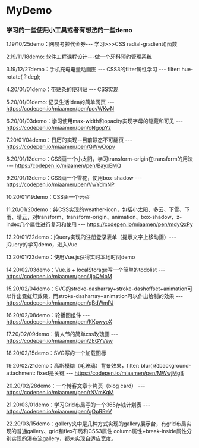 
# MyDemo
### 学习的一些使用小工具或者有想法的一些demo  
1.19/10/25demo：网易考拉代金券--- 学习>>>CSS radial-gradient()函数

2.19/11/18demo: 软件工程课程设计---做一个牙科预约管理系统

3.19/12/27demo：手机充电电量动画图 --- CSS3的filter属性学习 --- filter: hue-rotate(？deg);

4.20/01/01demo：带贴条的便利贴 --- CSS实现

5.20/01/01demo: 记录生活idea的简单网页 --- https://codepen.io/miaamen/pen/povWKwN

6.20/01/03demo：学习使用max-width和opacity实现字母的隐藏和可见 --- https://codepen.io/miaamen/pen/oNgopYz

7.20/01/04demo：日历的实现--目前静态不可翻页 --- https://codepen.io/miaamen/pen/QWwOopv

8.20/01/12demo：CSS画一个小太阳，学习transform-origin在transform的用法 --- https://codepen.io/miaamen/pen/BayxEMQ

9.20/01/13demo：CSS画一个雪花，使用box-shadow --- https://codepen.io/miaamen/pen/VwYdmNP

10.20/01/19demo：CSS画一个云朵

11.20/01/20demo：纯CSS实现的weather-icon，包括小太阳、多云、下雪、下雨、晴云，对transform、transform-origin、animation、box-shadow、z-index几个属性进行复习和使用 --- https://codepen.io/miaamen/pen/mdyQxPy

12.20/01/22demo：jQuery实现的注册登录表单（提示文字上移动画）--- jQuery的学习demo，进入Vue

13.20/01/23demo：使用Vue.js获得实时本地时间demo

14.20/02/03demo：Vue.js + localStorage写一个简单的todolist --- https://codepen.io/miaamen/pen/JjoQMbM

15.20/02/04demo：SVG的stroke-dasharray+stroke-dashoffset+animation可以作出霓虹灯效果，而stroke-dasharray+animation可以作出绘制的效果 --- https://codepen.io/miaamen/pen/qBdWmPJ

16.20/02/08demo：轮播图组件 --- https://codepen.io/miaamen/pen/KKpwyoX

17.20/02/09demo：情人节的简单css玫瑰画 --- https://codepen.io/miaamen/pen/ZEGYVew

18.20/02/15demo：SVG写的一个加载图标

19.20/02/21demo：高斯模糊（毛玻璃）背景效果，filter: blur()和background-attachment: fixed是关键 --- https://codepen.io/miaamen/pen/MWwjMgB

20.20/02/28demo：一个博客文章卡片页（blog card） --- https://codepen.io/miaamen/pen/rNVmKqM

21.20/03/01demo：学习Grid布局写的一个365存钱计划表 --- https://codepen.io/miaamen/pen/gOpRReV

22.20/03/15demo：gallery夹中是几种方式实现的gallery展示台，有grid布局实现的普通gallery、grid和flex布局和CSS3属性 column属性+break-inside属性分别实现的瀑布流gallery，都未实现自适应宽度。
